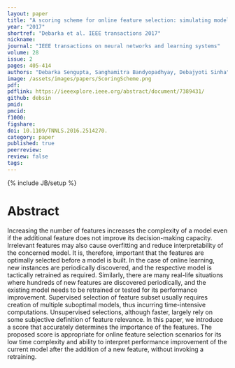 ```yaml
---
layout: paper
title: "A scoring scheme for online feature selection: simulating model performance without retraining"
year: "2017"
shortref: "Debarka et al. IEEE transactions 2017"
nickname:
journal: "IEEE transactions on neural networks and learning systems"
volume: 28
issue: 2
pages: 405-414
authors: "Debarka Sengupta, Sanghamitra Bandyopadhyay, Debajyoti Sinha"
image: /assets/images/papers/ScoringScheme.png
pdf:
pdflink: https://ieeexplore.ieee.org/abstract/document/7389431/
github: debsin
pmid:
pmcid:
f1000:
figshare:
doi: 10.1109/TNNLS.2016.2514270.
category: paper
published: true
peerreview:
review: false
tags:
---
```

{% include JB/setup %}


# Abstract

Increasing the number of features increases the complexity of a model even if the additional feature does not improve its decision-making capacity. Irrelevant features may also cause overfitting and reduce interpretability of the concerned model. It is, therefore, important that the features are optimally selected before a model is built. In the case of online learning, new instances are periodically discovered, and the respective model is tactically retrained as required. Similarly, there are many real-life situations where hundreds of new features are discovered periodically, and the existing model needs to be retrained or tested for its performance improvement. Supervised selection of feature subset usually requires creation of multiple suboptimal models, thus incurring time-intensive computations. Unsupervised selections, although faster, largely rely on some subjective definition of feature relevance. In this paper, we introduce a score that accurately determines the importance of the features. The proposed score is appropriate for online feature selection scenarios for its low time complexity and ability to interpret performance improvement of the current model after the addition of a new feature, without invoking a retraining.
